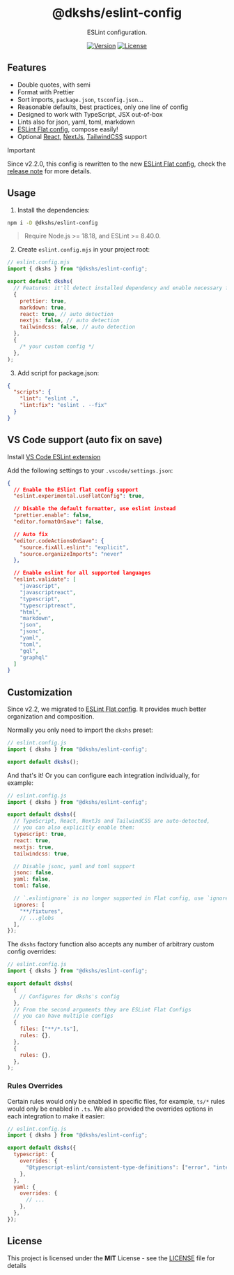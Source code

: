 <div align="center">

# @dkshs/eslint-config

ESLint configuration.

[![Version](https://img.shields.io/npm/v/@dkshs/eslint-config)](https://www.npmjs.com/package/@dkshs/eslint-config) [![License](https://img.shields.io/badge/licence-MIT-blue)](https://github.com/dkshs/eslint-config/blob/master/LICENSE)

</div>

## Features

- Double quotes, with semi
- Format with Prettier
- Sort imports, `package.json`, `tsconfig.json`...
- Reasonable defaults, best practices, only one line of config
- Designed to work with TypeScript, JSX out-of-box
- Lints also for json, yaml, toml, markdown
- [ESLint Flat config](https://eslint.org/docs/latest/use/configure/configuration-files-new), compose easily!
- Optional [React](https://react.dev/), [NextJs](https://nextjs.org/), [TailwindCSS](https://tailwindcss.com/) support

> [!IMPORTANT]
> Since v2.2.0, this config is rewritten to the new [ESLint Flat config](https://eslint.org/docs/latest/use/configure/configuration-files-new), check the [release note](https://github.com/dkshs/eslint-config/releases/tag/v2.2.0) for more details.

## Usage

1. Install the dependencies:

```bash
npm i -D @dkshs/eslint-config
```

> Require Node.js >= 18.18, and ESLint >= 8.40.0.

2. Create `eslint.config.mjs` in your project root:

```mjs
// eslint.config.mjs
import { dkshs } from "@dkshs/eslint-config";

export default dkshs(
  // Features: it'll detect installed dependency and enable necessary features automatically
  {
    prettier: true,
    markdown: true,
    react: true, // auto detection
    nextjs: false, // auto detection
    tailwindcss: false, // auto detection
  },
  {
    /* your custom config */
  },
);
```

3. Add script for package.json:

```json
{
  "scripts": {
    "lint": "eslint .",
    "lint:fix": "eslint . --fix"
  }
}
```

## VS Code support (auto fix on save)

Install [VS Code ESLint extension](https://marketplace.visualstudio.com/items?itemName=dbaeumer.vscode-eslint)

Add the following settings to your `.vscode/settings.json`:

```json
{
  // Enable the ESlint flat config support
  "eslint.experimental.useFlatConfig": true,

  // Disable the default formatter, use eslint instead
  "prettier.enable": false,
  "editor.formatOnSave": false,

  // Auto fix
  "editor.codeActionsOnSave": {
    "source.fixAll.eslint": "explicit",
    "source.organizeImports": "never"
  },

  // Enable eslint for all supported languages
  "eslint.validate": [
    "javascript",
    "javascriptreact",
    "typescript",
    "typescriptreact",
    "html",
    "markdown",
    "json",
    "jsonc",
    "yaml",
    "toml",
    "gql",
    "graphql"
  ]
}
```

## Customization

Since v2.2, we migrated to [ESLint Flat config](https://eslint.org/docs/latest/use/configure/configuration-files-new). It provides much better organization and composition.

Normally you only need to import the `dkshs` preset:

```js
// eslint.config.js
import { dkshs } from "@dkshs/eslint-config";

export default dkshs();
```

And that's it! Or you can configure each integration individually, for example:

```js
// eslint.config.js
import { dkshs } from "@dkshs/eslint-config";

export default dkshs({
  // TypeScript, React, NextJs and TailwindCSS are auto-detected,
  // you can also explicitly enable them:
  typescript: true,
  react: true,
  nextjs: true,
  tailwindcss: true,

  // Disable jsonc, yaml and toml support
  jsonc: false,
  yaml: false,
  toml: false,

  // `.eslintignore` is no longer supported in Flat config, use `ignores` instead
  ignores: [
    "**/fixtures",
    // ...globs
  ],
});
```

The `dkshs` factory function also accepts any number of arbitrary custom config overrides:

```js
// eslint.config.js
import { dkshs } from "@dkshs/eslint-config";

export default dkshs(
  {
    // Configures for dkshs's config
  },
  // From the second arguments they are ESLint Flat Configs
  // you can have multiple configs
  {
    files: ["**/*.ts"],
    rules: {},
  },
  {
    rules: {},
  },
);
```

### Rules Overrides

Certain rules would only be enabled in specific files, for example, `ts/*` rules would only be enabled in `.ts`. We also provided the overrides options in each integration to make it easier:

```js
// eslint.config.js
import { dkshs } from "@dkshs/eslint-config";

export default dkshs({
  typescript: {
    overrides: {
      "@typescript-eslint/consistent-type-definitions": ["error", "interface"],
    },
  },
  yaml: {
    overrides: {
      // ...
    },
  },
});
```

## License

This project is licensed under the **MIT** License - see the [LICENSE](./LICENSE) file for details

